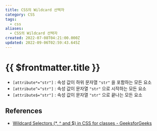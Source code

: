 ```yaml
---
title: CSS의 Wildcard 선택자
category: CSS
tags:
  - css
aliases:
  - CSS의 Wildcard 선택자
created: 2022-07-08T04:21:00.000Z
updated: 2022-09-06T02:59:43.645Z
---
```


# {{ $frontmatter.title }}

- `[attribute*="str"]` : 속성 값이 하위 문자열 `"str"` 을 포함하는 모든 요소
- `[attribute^="str"]` : 속성 값이 문자열 `"str"` 으로 시작하는 모든 요소
- `[attribute$="str"]` : 속성 값이 문자열 `"str"` 으로 끝나는 모든 요소

## References

- [Wildcard Selectors (\*, ^ and $) in CSS for classes - GeeksforGeeks](https://www.geeksforgeeks.org/wildcard-selectors-and-in-css-for-classes/)
